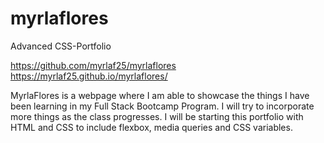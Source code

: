 # myrlaflores
Advanced CSS-Portfolio

https://github.com/myrlaf25/myrlaflores
https://myrlaf25.github.io/myrlaflores/

MyrlaFlores is a webpage where I am able to showcase the things I have been learning in my Full Stack Bootcamp Program. I will try to incorporate more things as the class progresses. I will be starting this portfolio with HTML and CSS to include flexbox, media queries and CSS variables. 
